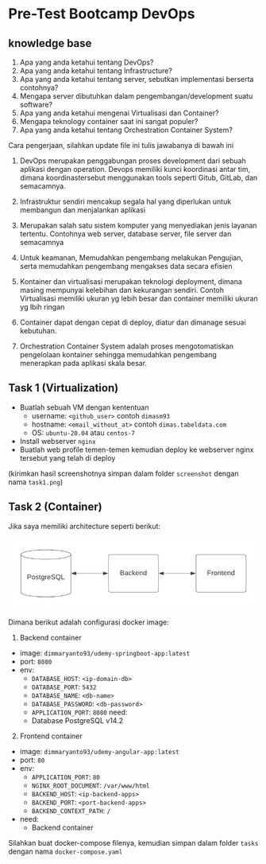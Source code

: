 # Pre-Test Bootcamp DevOps

## knowledge base

1. Apa yang anda ketahui tentang DevOps?
2. Apa yang anda ketahui tentang Infrastructure?
3. Apa yang anda ketahui tentang server, sebutkan implementasi berserta contohnya?
4. Mengapa server dibutuhkan dalam pengembangan/development suatu software?
5. Apa yang anda ketahui mengenai Virtualisasi dan Container?
6. Mengapa teknology container saat ini sangat populer?
7. Apa yang anda ketahui tentang Orchestration Container System?

Cara pengerjaan, silahkan update file ini tulis jawabanya di bawah ini
1. DevOps merupakan penggabungan proses development dari sebuah aplikasi dengan operation. Devops memiliki kunci koordinasi antar tim, dimana koordinastersebut menggunakan tools seperti Gitub, GitLab, dan semacamnya.

2. Infrastruktur sendiri mencakup segala hal yang diperlukan untuk membangun dan menjalankan aplikasi

3. Merupakan salah satu sistem komputer yang menyediakan jenis layanan tertentu. Contohnya web server, database server, file server dan semacamnya

4. Untuk keamanan, Memudahkan pengembang melakukan Pengujian, serta memudahkan pengembang mengakses data secara efisien

5. Kontainer dan virtualisasi merupakan teknologi deployment, dimana masing mempunyai kelebihan dan kekurangan sendiri. Contoh Virtualisasi memiliki ukuran yg lebih besar dan container memiliki ukuran yg lbih ringan

6. Container dapat dengan cepat di deploy, diatur dan dimanage sesuai kebutuhan.

7. Orchestration Container System adalah proses mengotomatiskan pengelolaan kontainer sehingga memudahkan pengembang menerapkan pada aplikasi skala besar.


## Task 1 (Virtualization)

- Buatlah sebuah VM dengan kententuan
  - username: `<github_user>` contoh `dimasm93`
  - hostname: `<email_without_at>` contoh `dimas.tabeldata.com`
  - OS: `ubuntu-20.04` atau `centos-7`
- Install webserver `nginx`
- Buatlah web profile temen-temen kemudian deploy ke webserver nginx tersebut yang telah di deploy
  
(kirimkan hasil screenshotnya simpan dalam folder `screenshot` dengan nama `task1.png`)

## Task 2 (Container)

Jika saya memiliki architecture seperti berikut:

![container-apps](docs/images/01-container.png)

Dimana berikut adalah configurasi docker image:

1. Backend container
  - image: `dimmaryanto93/udemy-springboot-app:latest`
  - port: `8080`
  - env: 
    - `DATABASE_HOST`: `<ip-domain-db>`
    - `DATABASE_PORT`: `5432` 
    - `DATABASE_NAME`: `<db-name>`
    - `DATABASE_PASSWORD`: `<db-password>`
    - `APPLICATION_PORT`: `8080`
  need:
    - Database PostgreSQL v14.2
2. Frontend container
  - image: `dimmaryanto93/udemy-angular-app:latest`
  - port: `80`
  - env:
    - `APPLICATION_PORT`: `80`
    - `NGINX_ROOT_DOCUMENT`: `/var/www/html`
    - `BACKEND_HOST`: `<ip-backend-apps>`
    - `BACKEND_PORT`: `<port-backend-apps>`
    - `BACKEND_CONTEXT_PATH`: `/`
  - need:
    - Backend container

Silahkan buat docker-compose filenya, kemudian simpan dalam folder `tasks` dengan nama `docker-compose.yaml`

